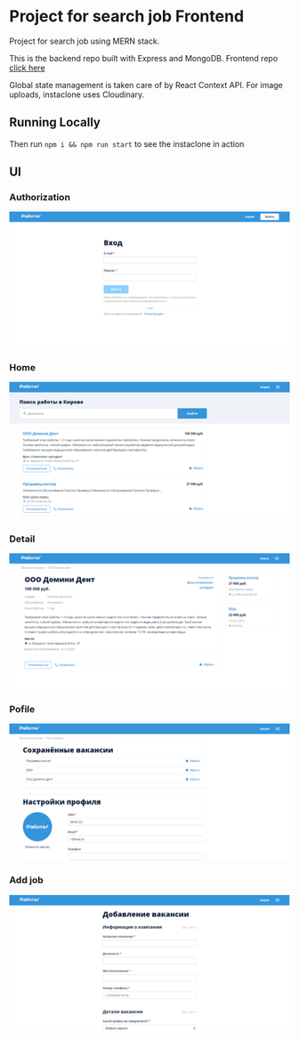 # Project for search job Frontend

Project for search job using MERN stack.

This is the backend repo built with Express and MongoDB. Frontend repo [click here](https://github.com/hardsmile98/job-frontend)

Global state management is taken care of by React Context API. For image uploads, instaclone uses Cloudinary.

## Running Locally

Then run <code>npm i && npm run start</code> to see the instaclone in action

## UI

### Аuthorization

![Аuthorization](screenshots/auth.png)

### Home

![Home](screenshots/home.png)

### Detail

![Detail](screenshots/detail.png)

### Pofile

![Pofile](screenshots/profile.png)

### Add job

![Add job](screenshots/add_job.png)
